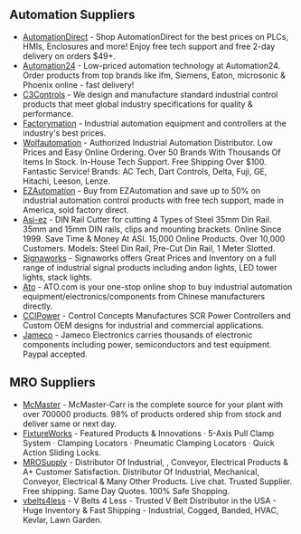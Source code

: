 ## Automation Suppliers

- [AutomationDirect](https://automationdirect.com) - Shop AutomationDirect for the best prices on PLCs, HMIs, Enclosures and more! Enjoy free tech support and free 2-day delivery on orders $49+.
- [Automation24](https://automation24.com) - Low-priced automation technology at Automation24. Order products from top brands like ifm, Siemens, Eaton, microsonic & Phoenix online - fast delivery!
- [C3Controls](https://c3controls.com) - We design and manufacture standard industrial control products that meet global industry specifications for quality & performance.
- [Factorymation](https://factorymation.com) - Industrial automation equipment and controllers at the industry's best prices.
- [Wolfautomation](https://wolfautomation.com) - Authorized Industrial Automation Distributor. Low Prices and Easy Online Ordering. Over 50 Brands With Thousands Of Items In Stock. In-House Tech Support. Free Shipping Over $100. Fantastic Service! Brands: AC Tech, Dart Controls, Delta, Fuji, GE, Hitachi, Leeson, Lenze.
- [EZAutomation](https://ezautomation.com) - Buy from EZAutomation and save up to 50% on industrial automation control products with free tech support, made in America, sold factory direct.
- [Asi-ez](https://asi-ez.com) - DIN Rail Cutter for cutting 4 Types of Steel 35mm Din Rail. 35mm and 15mm DIN rails, clips and mounting brackets. Online Since 1999. Save Time & Money At ASI. 15,000 Online Products. Over 10,000 Customers. Models: Steel Din Rail, Pre-Cut Din Rail, 1 Meter Slotted.
- [Signaworks](https://signaworks.com) - Signaworks offers Great Prices and Inventory on a full range of industrial signal products including andon lights, LED tower lights, stack lights.
- [Ato](https://ato.com) - ATO.com is your one-stop online shop to buy industrial automation equipment/electronics/components from Chinese manufacturers directly.
- [CCIPower](https://ccipower.com) - Control Concepts Manufactures SCR Power Controllers and Custom OEM designs for industrial and commercial applications.
- [Jameco](https://jameco.com) - Jameco Electronics carries thousands of electronic components including power, semiconductors and test equipment. Paypal accepted.


## MRO Suppliers
- [McMaster](https://mcmaster.com) - McMaster-Carr is the complete source for your plant with over 700000 products. 98% of products ordered ship from stock and deliver same or next day.
- [FixtureWorks](https://www.fixtureworks.net) - Featured Products & Innovations · 5-Axis Pull Clamp System · Clamping Locators · Pneumatic Clamping Locators · Quick Action Sliding Locks.
- [MROSupply](https://mrosupply.com) - Distributor Of Industrial, , Conveyor, Electrical Products & A+ Customer Satisfaction. Distributor Of Industrial, Mechanical, Conveyor, Electrical & Many Other Products. Live chat. Trusted Supplier. Free shipping. Same Day Quotes. 100% Safe Shopping.
- [vbelts4less](https://vbelts4less.com) - V Belts 4 Less - Trusted V Belt Distributor in the USA - Huge Inventory & Fast Shipping - Industrial, Cogged, Banded, HVAC, Kevlar, Lawn Garden.

